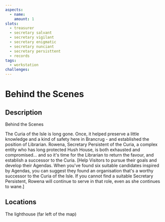 ```yaml
---
aspects: 
  - name: 
    amount: 1
slots:
  - treasurer
  - secretary salvant
  - secretary vigilant
  - secretary enigmatic
  - secretary nunciant
  - secretary persisttent
  - records
tags:
  - workstation
challenges: 
---
```


# Behind the Scenes

## Description
Behind the Scenes

The Curia of the Isle is long gone. Once, it helped preserve a little knowledge and a kind of safety here in Brancrug - and established the position of Librarian. Rowena, Secretary Persistent of the Curia, a complex entity who has long protected Hush House, is both exhausted and compromised... and so it's time for the Librarian to return the favour, and establish a successor to the Curia. [Help Visitors to pursue their goals and develop their Agendas. When you've found six suitable candidates inspired by Agendas, you can suggest they found an organisation that's a worthy successor to the Curia of the Isle. If you cannot find a suitable Secretary Persistent, Rowena will continue to serve in that role, even as she continues to wane.]
## Locations
The lighthouse (far left of the map)